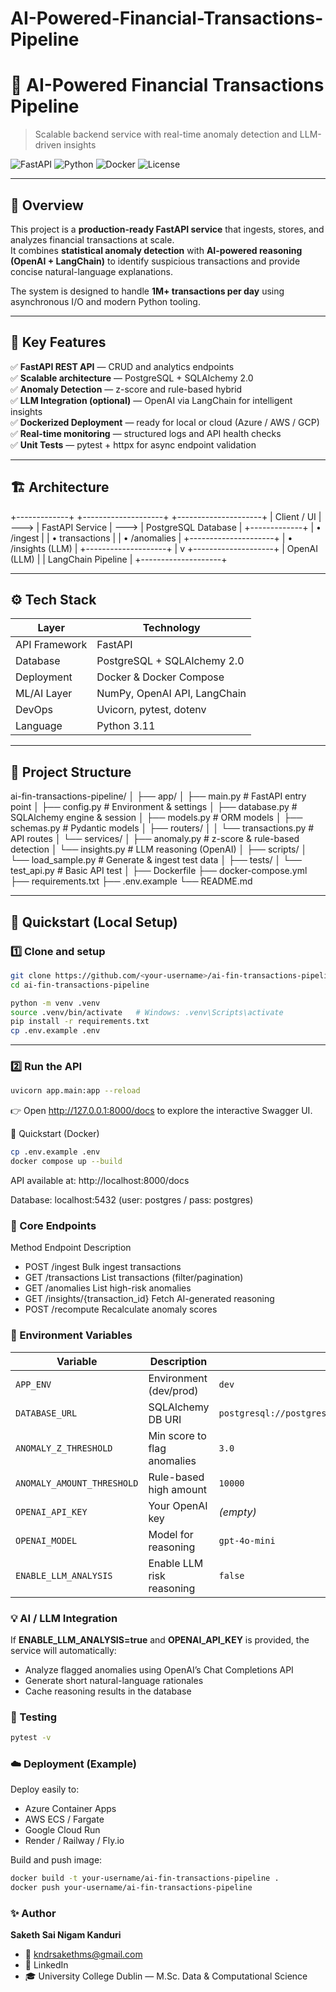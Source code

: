 # AI-Powered-Financial-Transactions-Pipeline

# 💸 AI-Powered Financial Transactions Pipeline  
> Scalable backend service with real-time anomaly detection and LLM-driven insights

![FastAPI](https://img.shields.io/badge/FastAPI-0.115.0-009688?logo=fastapi)
![Python](https://img.shields.io/badge/Python-3.11-blue?logo=python)
![Docker](https://img.shields.io/badge/Docker-ready-0db7ed?logo=docker)
![License](https://img.shields.io/badge/license-MIT-green)

---

## 📘 Overview
This project is a **production-ready FastAPI service** that ingests, stores, and analyzes financial transactions at scale.  
It combines **statistical anomaly detection** with **AI-powered reasoning (OpenAI + LangChain)** to identify suspicious transactions and provide concise natural-language explanations.

The system is designed to handle **1M+ transactions per day** using asynchronous I/O and modern Python tooling.

---

## 🚀 Key Features

✅ **FastAPI REST API** — CRUD and analytics endpoints  
✅ **Scalable architecture** — PostgreSQL + SQLAlchemy 2.0  
✅ **Anomaly Detection** — z-score and rule-based hybrid  
✅ **LLM Integration (optional)** — OpenAI via LangChain for intelligent insights  
✅ **Dockerized Deployment** — ready for local or cloud (Azure / AWS / GCP)  
✅ **Real-time monitoring** — structured logs and API health checks  
✅ **Unit Tests** — pytest + httpx for async endpoint validation  

---

## 🏗️ Architecture

+-------------+ +--------------------+ +---------------------+
| Client / UI | ---> | FastAPI Service | ---> | PostgreSQL Database |
+-------------+ | • /ingest | | • transactions |
| • /anomalies | +---------------------+
| • /insights (LLM) |
+--------------------+
|
v
+--------------------+
| OpenAI (LLM) |
| LangChain Pipeline |
+--------------------+

---

## ⚙️ Tech Stack

| Layer | Technology |
|-------|-------------|
| API Framework | FastAPI |
| Database | PostgreSQL + SQLAlchemy 2.0 |
| Deployment | Docker & Docker Compose |
| ML/AI Layer | NumPy, OpenAI API, LangChain |
| DevOps | Uvicorn, pytest, dotenv |
| Language | Python 3.11 |

---

## 📂 Project Structure

ai-fin-transactions-pipeline/
│
├── app/
│ ├── main.py # FastAPI entry point
│ ├── config.py # Environment & settings
│ ├── database.py # SQLAlchemy engine & session
│ ├── models.py # ORM models
│ ├── schemas.py # Pydantic models
│ ├── routers/
│ │ └── transactions.py # API routes
│ └── services/
│ ├── anomaly.py # z-score & rule-based detection
│ └── insights.py # LLM reasoning (OpenAI)
│
├── scripts/
│ └── load_sample.py # Generate & ingest test data
│
├── tests/
│ └── test_api.py # Basic API test
│
├── Dockerfile
├── docker-compose.yml
├── requirements.txt
├── .env.example
└── README.md

---

## 🧪 Quickstart (Local Setup)

### 1️⃣ Clone and setup
```bash
git clone https://github.com/<your-username>/ai-fin-transactions-pipeline.git
cd ai-fin-transactions-pipeline

python -m venv .venv
source .venv/bin/activate   # Windows: .venv\Scripts\activate
pip install -r requirements.txt
cp .env.example .env
```
---

### 2️⃣ Run the API
```bash
uvicorn app.main:app --reload
```
👉 Open http://127.0.0.1:8000/docs to explore the interactive Swagger UI.

🐳 Quickstart (Docker)
```bash
cp .env.example .env
docker compose up --build
```
API available at: http://localhost:8000/docs

Database: localhost:5432 (user: postgres / pass: postgres)

### 🔎 Core Endpoints
Method	Endpoint	Description
- POST	/ingest	Bulk ingest transactions
- GET	/transactions	List transactions (filter/pagination)
- GET	/anomalies	List high-risk anomalies
- GET	/insights/{transaction_id}	Fetch AI-generated reasoning
- POST	/recompute	Recalculate anomaly scores

### 🧰 Environment Variables
| Variable | Description | Default |
|-----------|--------------|----------|
| `APP_ENV` | Environment (dev/prod) | `dev` |
| `DATABASE_URL` | SQLAlchemy DB URI | `postgresql://postgres:postgres@db:5432/transactions` |
| `ANOMALY_Z_THRESHOLD` | Min score to flag anomalies | `3.0` |
| `ANOMALY_AMOUNT_THRESHOLD` | Rule-based high amount | `10000` |
| `OPENAI_API_KEY` | Your OpenAI key | *(empty)* |
| `OPENAI_MODEL` | Model for reasoning | `gpt-4o-mini` |
| `ENABLE_LLM_ANALYSIS` | Enable LLM risk reasoning | `false` |


### 💡 AI / LLM Integration
If **ENABLE_LLM_ANALYSIS=true** and **OPENAI_API_KEY** is provided, the service will automatically:
- Analyze flagged anomalies using OpenAI’s Chat Completions API
- Generate short natural-language rationales
- Cache reasoning results in the database

### 🧮 Testing
```bash
pytest -v
```

### ☁️ Deployment (Example)
Deploy easily to:
 - Azure Container Apps
 - AWS ECS / Fargate
 - Google Cloud Run
 - Render / Railway / Fly.io

Build and push image:
```bash
docker build -t your-username/ai-fin-transactions-pipeline .
docker push your-username/ai-fin-transactions-pipeline
```
### ✨ Author
**Saketh Sai Nigam Kanduri**
- 📧 kndrsakethms@gmail.com
- 🔗 LinkedIn
- 🎓 University College Dublin — M.Sc. Data & Computational Science
